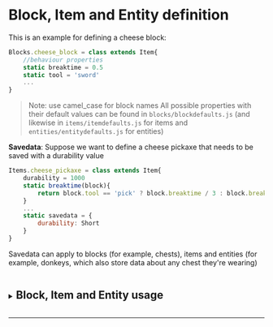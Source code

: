 # Block, Item and Entity definition

This is an example for defining a cheese block:
```js
Blocks.cheese_block = class extends Item{
	//behaviour properties
	static breaktime = 0.5
	static tool = 'sword'
	...
}
```
> Note: use camel_case for block names
All possible properties with their default values can be found in `blocks/blockdefaults.js` (and likewise in `items/itemdefaults.js` for items and `entities/entitydefaults.js` for entities)

**Savedata**: Suppose we want to define a cheese pickaxe that needs to be saved with a durability value
```js
Items.cheese_pickaxe = class extends Item{
	durability = 1000
	static breaktime(block){
		return block.tool == 'pick' ? block.breaktime / 3 : block.breaktime
	}
	...
	static savedata = {
		durability: Short
	}
}
```
Savedata can apply to blocks (for example, chests), items and entities (for example, donkeys, which also store data about any chest they're wearing)
</details>
<details>
<summary><h2 style="display:inline-block">Block, Item and Entity usage</h2></summary>

Example for using our cheese block and item from earlier:
```js
//Blocks:
//Block.<name>
const blockToPlace = Blocks.cheese_block
//Items:
//Item.<name>(count)
player.give(new Items.cheese_pickaxe(1))
//Entities:
//Entity.<name>(x, y)

```

</details>
<hr>
</details>